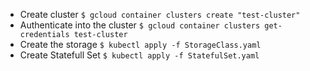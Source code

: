 * Create cluster
`$ gcloud container clusters create "test-cluster"`
* Authenticate into the cluster
`$ gcloud container clusters get-credentials test-cluster`
* Create the storage
`$ kubectl apply -f StorageClass.yaml`
* Create Statefull Set
`$ kubectl apply -f StatefulSet.yaml`